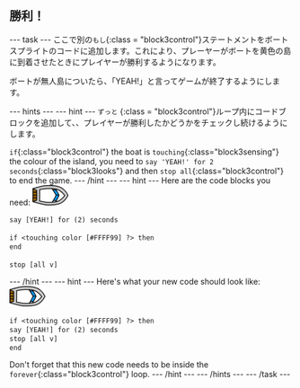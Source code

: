 ## 勝利！

\--- task \--- ここで別の`もし`{:class = "block3control"}ステートメントをボートスプライトのコードに追加します。これにより、プレーヤーがボートを黄色の島に到着させたときにプレイヤーが勝利するようになります。

ボートが無人島についたら、「YEAH!」と言ってゲームが終了するようにします。

\--- hints \--- \--- hint \--- `ずっと` {:class = "block3control"}ループ内にコードブロックを追加して、、プレイヤーが勝利したかどうかをチェックし続けるようにします。

`if`{:class="block3control"} the boat is `touching`{:class="block3sensing"} the colour of the island, you need to `say 'YEAH!' for 2 seconds`{:class="block3looks"} and then `stop all`{:class="block3control"} to end the game. \--- /hint \--- \--- hint \--- Here are the code blocks you need: ![boat-sprite](images/boat_resize.png)

```blocks3
say [YEAH!] for (2) seconds

if <touching color [#FFFF99] ?> then
end

stop [all v]

```

\--- /hint \--- \--- hint \--- Here's what your new code should look like: ![boat-sprite](images/boat_resize.png)

```blocks3
if <touching color [#FFFF99] ?> then
say [YEAH!] for (2) seconds
stop [all v]
end
```

Don't forget that this new code needs to be inside the `forever`{:class="block3control"} loop. \--- /hint \--- \--- /hints \--- \--- /task \---